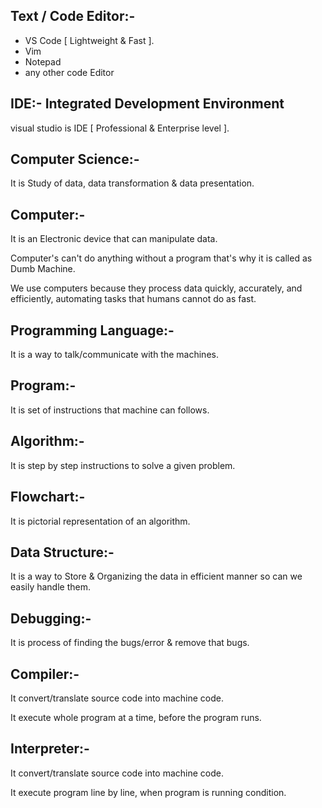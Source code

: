 ## Text / Code Editor:-
- VS Code [ Lightweight & Fast ].
- Vim
- Notepad
- any other code Editor

## IDE:- Integrated Development Environment
visual studio is IDE [ Professional & Enterprise level ].

## Computer Science:-
It is Study of data, data transformation & data presentation.

## Computer:-
It is an Electronic device that can manipulate data.

Computer's can't do anything without a program that's why it is called as Dumb Machine.

We use computers because they process data quickly, accurately, and efficiently, automating tasks that humans cannot do as fast.

## Programming Language:-
It is a way to talk/communicate with the machines.

## Program:-
It is set of instructions that machine can follows.

## Algorithm:-
It is step by step instructions to solve a given problem.

## Flowchart:-
It is pictorial representation of an algorithm.

## Data Structure:-
It is a way to Store & Organizing the data in efficient manner so can we easily handle them.

## Debugging:-
It is process of finding the bugs/error & remove that bugs.

## Compiler:-
It convert/translate source code into machine code.

It execute whole program at a time, before the program runs.

## Interpreter:-
It convert/translate source code into machine code.

It execute program line by line, when program is running condition.